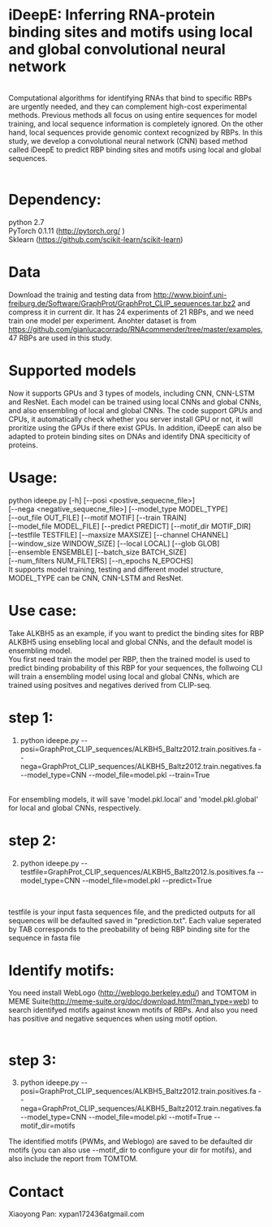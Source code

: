 # iDeepE: Inferring RNA-protein binding sites and motifs using local and global convolutional neural network 
<br>
Computational algorithms for identifying RNAs that bind to specific RBPs are urgently needed, and they can complement high-cost experimental  methods. Previous methods all focus on using entire sequences for model training, and local sequence information is completely ignored. On the other hand, local sequences provide genomic context recognized by RBPs. In this study, we develop a convolutional neural network (CNN) based method called iDeepE  to predict RBP binding sites and motifs using local and global sequences. 
 <br> <br>
 
# Dependency:
python 2.7 <br>
PyTorch 0.1.11 (http://pytorch.org/ ) <br>
Sklearn (https://github.com/scikit-learn/scikit-learn)


# Data 
Download the trainig and testing data from http://www.bioinf.uni-freiburg.de/Software/GraphProt/GraphProt_CLIP_sequences.tar.bz2 and compress it in current dir. It has 24 experiments of 21 RBPs, and we need train one model per experiment.
Anohter dataset is from https://github.com/gianlucacorrado/RNAcommender/tree/master/examples, 47 RBPs are used in this study.

# Supported models
Now it supports GPUs and 3 types of models, including CNN, CNN-LSTM and ResNet. Each model can be trained using local CNNs and global CNNs, and also ensembling of local and global CNNs. The code support GPUs and CPUs, it automatically check whether you server install GPU or not, it will proritize using the GPUs if there exist GPUs. In addition, iDeepE can also be adapted to protein binding sites on DNAs and identify DNA speciticity of proteins. 

# Usage:
python ideepe.py [-h] [--posi <postive_sequecne_file>] <br>
                 [--nega <negative_sequecne_file>] [--model_type MODEL_TYPE] <br>
                 [--out_file OUT_FILE] [--motif MOTIF] [--train TRAIN] <br>
                 [--model_file MODEL_FILE] [--predict PREDICT] [--motif_dir MOTIF_DIR]<br>
                 [--testfile TESTFILE] [--maxsize MAXSIZE] [--channel CHANNEL] <br>
                 [--window_size WINDOW_SIZE] [--local LOCAL] [--glob GLOB] <br>
                 [--ensemble ENSEMBLE] [--batch_size BATCH_SIZE] <br>
                 [--num_filters NUM_FILTERS] [--n_epochs N_EPOCHS] <br>
It supports model training, testing and different model structure, MODEL_TYPE can be CNN, CNN-LSTM and ResNet.

# Use case:
Take ALKBH5 as an example, if you want to predict the binding sites for RBP ALKBH5 using ensebling local and global CNNs, and the default model is ensembling model. <br>
You first need train the model per RBP, then the trained model is used to predict binding probability of this RBP for your sequences, the follwoing CLI will train a ensembling model using local and global CNNs, which are trained using positves and negatives derived from CLIP-seq. <br>
# step 1:
1. python ideepe.py --posi=GraphProt_CLIP_sequences/ALKBH5_Baltz2012.train.positives.fa --nega=GraphProt_CLIP_sequences/ALKBH5_Baltz2012.train.negatives.fa --model_type=CNN --model_file=model.pkl --train=True 
<br>
For ensembling models, it will save 'model.pkl.local' and 'model.pkl.global' for local and global CNNs, respectively.<br>

# step 2:
2. python ideepe.py --testfile=GraphProt_CLIP_sequences/ALKBH5_Baltz2012.ls.positives.fa --model_type=CNN --model_file=model.pkl --predict=True 
<br>

testfile is your input fasta sequences file, and the predicted outputs for all sequences will be defaulted saved in "prediction.txt". Each value seperated by TAB corresponds to the preobability of being RBP binding site for the sequence in fasta file

# Identify motifs:
You need install WebLogo (http://weblogo.berkeley.edu/) and TOMTOM in MEME Suite(http://meme-suite.org/doc/download.html?man_type=web) to search identifyed motifs against known motifs of RBPs. And also you need has positive and negative sequences when using motif option. <br> 
<br>
# step 3:
3. python ideepe.py --posi=GraphProt_CLIP_sequences/ALKBH5_Baltz2012.train.positives.fa --nega=GraphProt_CLIP_sequences/ALKBH5_Baltz2012.train.negatives.fa --model_type=CNN --model_file=model.pkl --motif=True --motif_dir=motifs

The identified motifs (PWMs, and Weblogo) are saved to be defaulted dir motifs (you can also use --motif_dir to configure your dir for motifs), and also include the report from TOMTOM.

# Contact
Xiaoyong Pan: xypan172436atgmail.com
